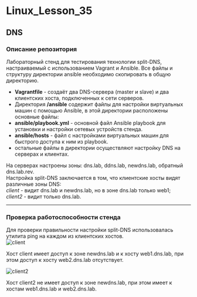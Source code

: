 # Linux_Lesson_35
## DNS
### Описание репозитория

Лабораторный стенд для тестирования технологии split-DNS, настраиваемый с использованием Vagrant и Ansible. Все файлы и структуру директории ansible необходимо скопировать в общую директорию.

- **Vagrantfile** - создаёт два DNS-сервера (master и slave) и два клиентских хоста, подключенных к сети серверов.  
- Директория **/ansible** содержит файлы для настройки виртуальных машин с помощью Ansible, в этой директории расположены основные файлы:  
- **ansible/playbook.yml** - основной файл Ansible playbook для установки и настройки сетевых устройств стенда.  
- **ansible/hosts** - файл с настройками виртуальных машин для быстрого доступа к ним из playbook.  
- остальные файлы в директории осуществляют настройку DNS на серверах и клиентах.


На серверах настроены зоны: dns.lab, ddns.lab, newdns.lab, обратный dns.lab.rev.  
Настройка split-DNS заключается в том, что клиентские хосты видят различные зоны DNS:  
*client* - видит dns.lab и newdns.lab, но в зоне dns.lab только web1;  
*client2* - видит только dns.lab.

---

 ### Проверка работоспособности стенда

 Для проверки правильности настройки split-DNS использовалась утилита ping на каждом из клиентских хостов.  
 ![client](https://github.com/darknetworm/Linux_Lesson_35/assets/82410807/d4383a59-38ba-474e-bae5-ee9b616dc7b5)
 
Хост client имеет доступ к зоне newdns.lab и к хосту web1.dns.lab, при этом доступ к хосту web2.dns.lab отсутствует.

![client2](https://github.com/darknetworm/Linux_Lesson_35/assets/82410807/20356c40-8c9f-47f0-9106-4cc4642e0498)  

Хост client2 не имеет доступ к зоне newdns.lab, при этом имеет к хостам web1.dns.lab и web2.dns.lab.
